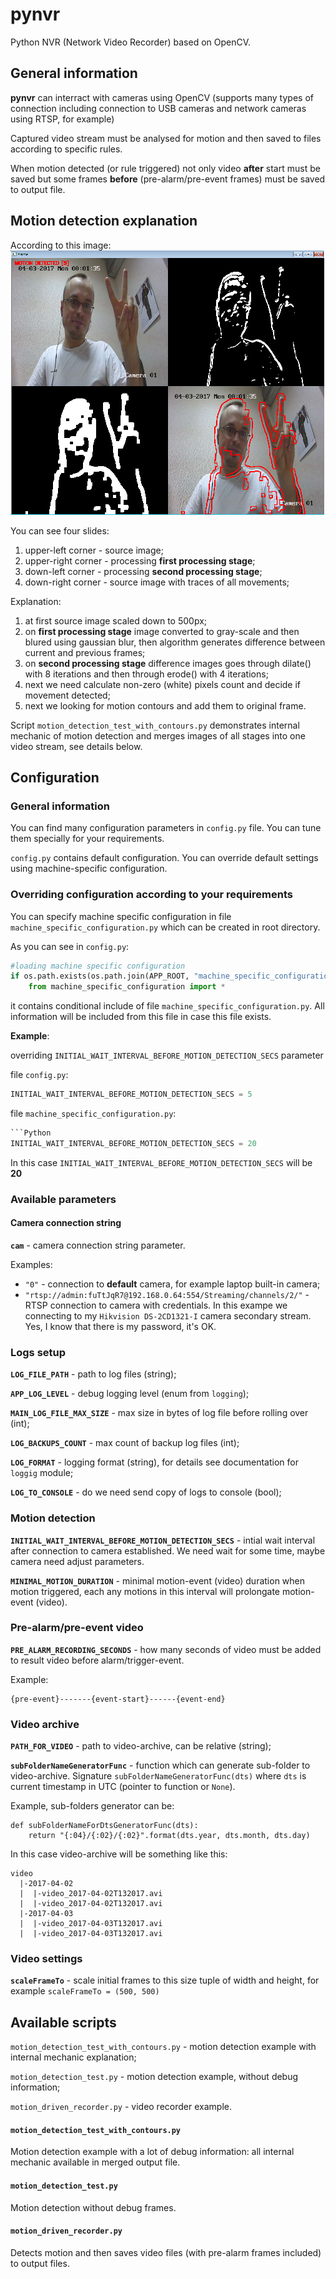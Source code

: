 # pynvr
Python NVR (Network Video Recorder) based on OpenCV.

## General information

**pynvr** can interract with cameras using OpenCV (supports many types of connection including connection to USB cameras and network cameras using RTSP, for example)

Captured video stream must be analysed for motion and then saved to files according to specific rules.

When motion detected (or rule triggered) not only video **after** start must be saved but some frames **before** (pre-alarm/pre-event frames) must be saved to output file.

## Motion detection explanation

According to this image:
![Motion](./img/md3.png)

You can see four slides: 

1. upper-left corner - source image;
2. upper-right corner - processing **first processing stage**;
3. down-left corner - processing **second processing stage**;
4. down-right corner - source image with traces of all movements;

Explanation:

1. at first source image scaled down to 500px;
2. on **first processing stage** image converted to gray-scale and then blured using gaussian blur, then algorithm generates difference between current and previous frames;
3. on **second processing stage** difference images goes through dilate() with 8 iterations and then through erode() with 4 iterations;
4. next we need calculate non-zero (white) pixels count and decide if movement detected;
5. next we looking for motion contours and add them to original frame.

Script `motion_detection_test_with_contours.py` demonstrates internal mechanic of motion detection and merges images of all stages into one video stream, see details below.


## Configuration

### General information

You can find many configuration parameters in `config.py` file. You can tune them specially for your requirements.

`config.py` contains default configuration. You can override default settings using machine-specific configuration.


### Overriding configuration according to your requirements

You can specify machine specific configuration in file `machine_specific_configuration.py` which can be created in root directory.

As you can see in `config.py`:

```Python
#loading machine specific configuration
if os.path.exists(os.path.join(APP_ROOT, "machine_specific_configuration.py")):
    from machine_specific_configuration import *
```

it contains conditional include of file `machine_specific_configuration.py`. All information will be included from this file in case this file exists.

**Example**:

overriding `INITIAL_WAIT_INTERVAL_BEFORE_MOTION_DETECTION_SECS` parameter

file `config.py`:
```Python
INITIAL_WAIT_INTERVAL_BEFORE_MOTION_DETECTION_SECS = 5
```

file `machine_specific_configuration.py`:
```Python
```Python
INITIAL_WAIT_INTERVAL_BEFORE_MOTION_DETECTION_SECS = 20
```

In this case `INITIAL_WAIT_INTERVAL_BEFORE_MOTION_DETECTION_SECS` will be **20**

### Available parameters

#### Camera connection string

**`cam`** - camera connection string parameter.

Examples:
* `"0"` - connection to **default** camera, for example laptop built-in camera;
* `"rtsp://admin:fuTtJqR7@192.168.0.64:554/Streaming/channels/2/"` - RTSP connection to camera with credentials. In this exampe we connecting to my `Hikvision DS-2CD1321-I` camera secondary stream. Yes, I know that there is my password, it's OK.

### Logs setup

**`LOG_FILE_PATH`** - path to log files (string);

**`APP_LOG_LEVEL`** - debug logging level (enum from `logging`);


**`MAIN_LOG_FILE_MAX_SIZE`** - max size in bytes of log file before rolling over (int);

**`LOG_BACKUPS_COUNT`** - max count of backup log files (int);

**`LOG_FORMAT`** - logging format (string), for details see documentation for `loggig` module;

**`LOG_TO_CONSOLE`** - do we need send copy of logs to console (bool);

### Motion detection

**`INITIAL_WAIT_INTERVAL_BEFORE_MOTION_DETECTION_SECS`** - intial wait interval after connection to camera established. We need wait for some time, maybe camera need adjust parameters.

**`MINIMAL_MOTION_DURATION`** - minimal motion-event (video) duration when motion triggered, each any motions in this interval will prolongate motion-event (video).

### Pre-alarm/pre-event video

**`PRE_ALARM_RECORDING_SECONDS`** - how many seconds of video must be added to result video before alarm/trigger-event. 

Example:
```
{pre-event}-------{event-start}------{event-end}
```

### Video archive
**`PATH_FOR_VIDEO`** - path to video-archive, can be relative (string);

**`subFolderNameGeneratorFunc`** - function which can generate sub-folder to video-archive. Signature `subFolderNameGeneratorFunc(dts)` where `dts` is current timestamp in UTC (pointer to function or `None`).

Example, sub-folders generator can be:

```
def subFolderNameForDtsGeneratorFunc(dts):
    return "{:04}/{:02}/{:02}".format(dts.year, dts.month, dts.day)
```

In this case video-archive will be something like this:

```
video 
  |-2017-04-02
  |  |-video_2017-04-02T132017.avi
  |  |-video_2017-04-02T132017.avi
  |-2017-04-03
  |  |-video_2017-04-03T132017.avi
  |  |-video_2017-04-03T132017.avi
```

### Video settings
**`scaleFrameTo`** - scale initial frames to this size tuple of width and height, for example `scaleFrameTo = (500, 500)`


## Available scripts

`motion_detection_test_with_contours.py` - motion detection example with internal mechanic explanation;

`motion_detection_test.py` - motion detection example, without debug information;

`motion_driven_recorder.py` - video recorder example.

####  `motion_detection_test_with_contours.py`

Motion detection example with a lot of debug information: all internal mechanic available in merged output file.


#### `motion_detection_test.py`

Motion detection without debug frames.

#### `motion_driven_recorder.py`

Detects motion and then saves video files (with pre-alarm frames included) to output files.